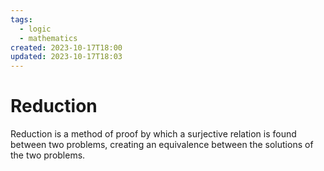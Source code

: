 ```yaml
---
tags:
  - logic
  - mathematics
created: 2023-10-17T18:00
updated: 2023-10-17T18:03
---
```


# Reduction

Reduction is a method of proof by which a surjective relation is found between two problems, creating an equivalence between the solutions of the two problems.